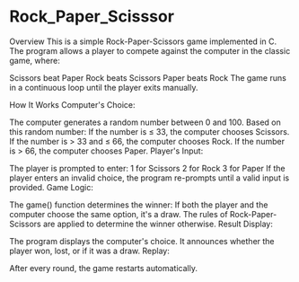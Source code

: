 # Rock_Paper_Scisssor
Overview
This is a simple Rock-Paper-Scissors game implemented in C. The program allows a player to compete against the computer in the classic game, where:

Scissors beat Paper
Rock beats Scissors
Paper beats Rock
The game runs in a continuous loop until the player exits manually.

How It Works
Computer's Choice:

The computer generates a random number between 0 and 100.
Based on this random number:
If the number is ≤ 33, the computer chooses Scissors.
If the number is > 33 and ≤ 66, the computer chooses Rock.
If the number is > 66, the computer chooses Paper.
Player's Input:

The player is prompted to enter:
1 for Scissors
2 for Rock
3 for Paper
If the player enters an invalid choice, the program re-prompts until a valid input is provided.
Game Logic:

The game() function determines the winner:
If both the player and the computer choose the same option, it's a draw.
The rules of Rock-Paper-Scissors are applied to determine the winner otherwise.
Result Display:

The program displays the computer's choice.
It announces whether the player won, lost, or if it was a draw.
Replay:

After every round, the game restarts automatically.
